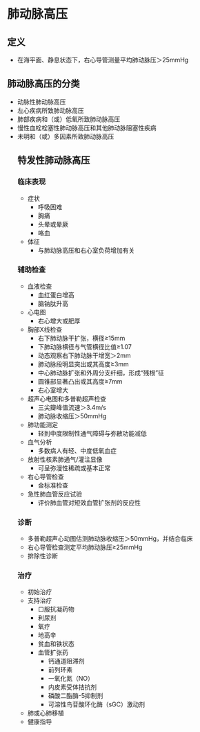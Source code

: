 # 肺动脉高压
## 定义
- 在海平面、静息状态下，右心导管测量平均肺动脉压＞25mmHg
## 肺动脉高压的分类
- 动脉性肺动脉高压
- 左心疾病所致肺动脉高压
- 肺部疾病和（或）低氧所致肺动脉高压
- 慢性血栓栓塞性肺动脉高压和其他肺动脉阻塞性疾病
- 未明和（或）多因素所致肺动脉高压 
  ## 特发性肺动脉高压
  ### 临床表现
  - 症状
    - 呼吸困难
    - 胸痛
    - 头晕或晕厥
    - 咯血
  - 体征
    - 与肺动脉高压和右心室负荷增加有关
  ### 辅助检查
  - 血液检查
    - 血红蛋白增高
    - 脑钠肽升高
  - 心电图
    - 右心增大或肥厚
  - 胸部X线检查
    - 右下肺动脉干扩张，横径≥15mm
    - 下肺动脉横径与气管横径比值≥1.07
    - 动态观察右下肺动脉干增宽＞2mm
    - 肺动脉段明显突出或其高度≥3mm
    - 中心肺动脉扩张和外周分支纤细，形成“残根”征
    - 圆锥部显著凸出或其高度≥7mm
    - 右心室增大
  - 超声心电图和多普勒超声检查
    - 三尖瓣峰值流速＞3.4m/s
    - 肺动脉收缩压＞50mmHg
  - 肺功能测定
    - 轻到中度限制性通气障碍与弥散功能减低
  - 血气分析
    - 多数病人有轻、中度低氧血症
  - 放射性核素肺通气/灌注显像
    - 可呈弥漫性稀疏或基本正常
  - 右心导管检查
    - 金标准检查
  - 急性肺血管反应试验
    - 评价肺血管对短效血管扩张剂的反应性
  ### 诊断
  - 多普勒超声心动图估测肺动脉收缩压＞50mmHg，并结合临床
  - 右心导管检查测定平均肺动脉压≥25mmHg
  - 排除性诊断
  ### 治疗
  - 初始治疗
  - 支持治疗
    - 口服抗凝药物
    - 利尿剂
    - 氧疗
    - 地高辛
    - 贫血和铁状态
    - 血管扩张药
      - 钙通道阻滞剂
      - 前列环素
      - 一氧化氮（NO）
      - 内皮素受体拮抗剂
      - 磷酸二酯酶-5抑制剂
      - 可溶性鸟苷酸环化酶（sGC）激动剂
  - 肺或心肺移植
  - 健康指导
